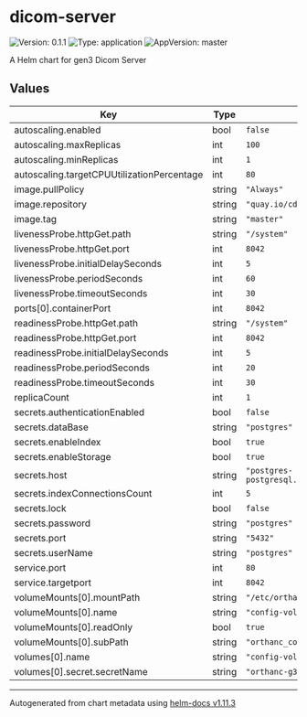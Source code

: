 # dicom-server

![Version: 0.1.1](https://img.shields.io/badge/Version-0.1.1-informational?style=flat-square) ![Type: application](https://img.shields.io/badge/Type-application-informational?style=flat-square) ![AppVersion: master](https://img.shields.io/badge/AppVersion-master-informational?style=flat-square)

A Helm chart for gen3 Dicom Server

## Values

| Key | Type | Default | Description |
|-----|------|---------|-------------|
| autoscaling.enabled | bool | `false` |  |
| autoscaling.maxReplicas | int | `100` |  |
| autoscaling.minReplicas | int | `1` |  |
| autoscaling.targetCPUUtilizationPercentage | int | `80` |  |
| image.pullPolicy | string | `"Always"` |  |
| image.repository | string | `"quay.io/cdis/gen3-orthanc"` |  |
| image.tag | string | `"master"` |  |
| livenessProbe.httpGet.path | string | `"/system"` |  |
| livenessProbe.httpGet.port | int | `8042` |  |
| livenessProbe.initialDelaySeconds | int | `5` |  |
| livenessProbe.periodSeconds | int | `60` |  |
| livenessProbe.timeoutSeconds | int | `30` |  |
| ports[0].containerPort | int | `8042` |  |
| readinessProbe.httpGet.path | string | `"/system"` |  |
| readinessProbe.httpGet.port | int | `8042` |  |
| readinessProbe.initialDelaySeconds | int | `5` |  |
| readinessProbe.periodSeconds | int | `20` |  |
| readinessProbe.timeoutSeconds | int | `30` |  |
| replicaCount | int | `1` |  |
| secrets.authenticationEnabled | bool | `false` |  |
| secrets.dataBase | string | `"postgres"` |  |
| secrets.enableIndex | bool | `true` |  |
| secrets.enableStorage | bool | `true` |  |
| secrets.host | string | `"postgres-postgresql.postgres.svc.cluster.local"` |  |
| secrets.indexConnectionsCount | int | `5` |  |
| secrets.lock | bool | `false` |  |
| secrets.password | string | `"postgres"` |  |
| secrets.port | string | `"5432"` |  |
| secrets.userName | string | `"postgres"` |  |
| service.port | int | `80` |  |
| service.targetport | int | `8042` |  |
| volumeMounts[0].mountPath | string | `"/etc/orthanc/orthanc_config_overwrites.json"` |  |
| volumeMounts[0].name | string | `"config-volume-g3auto"` |  |
| volumeMounts[0].readOnly | bool | `true` |  |
| volumeMounts[0].subPath | string | `"orthanc_config_overwrites.json"` |  |
| volumes[0].name | string | `"config-volume-g3auto"` |  |
| volumes[0].secret.secretName | string | `"orthanc-g3auto"` |  |

----------------------------------------------
Autogenerated from chart metadata using [helm-docs v1.11.3](https://github.com/norwoodj/helm-docs/releases/v1.11.3)
